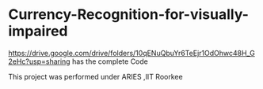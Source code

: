 # Currency-Recognition-for-visually-impaired
https://drive.google.com/drive/folders/10qENuQbuYr6TeEjr1OdOhwc48H_G2eHc?usp=sharing has the complete Code

This project was performed under ARIES ,IIT Roorkee

